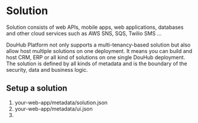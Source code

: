 # Solution

Solution consists of web APIs, mobile apps, web applications, databases and other cloud services such as AWS SNS, SQS, Twilio SMS ...  

DouHub Platform not only supports a multi-tenancy-based solution but also allow host multiple solutions on one deployment.
It means you can build and host CRM, ERP or all kind of solutions on one single DouHub deployment. 
The solution is defined by all kinds of metadata and is the boundary of the security, data and business logic.

## Setup a solution

1. your-web-app/metadata/solution.json
2. your-web-app/metadata/ui.json
3. 